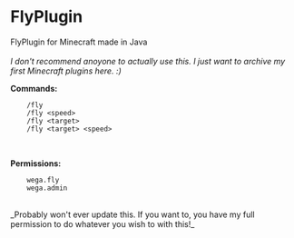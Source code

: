 # FlyPlugin
FlyPlugin for Minecraft made in Java
<br/>
<br/>
_I don't recommend anoyone to actually use this. I just want to archive my first Minecraft plugins here. :)_
<br/>

**Commands:**
```
    /fly
    /fly <speed>
    /fly <target>
    /fly <target> <speed>
```
<br/>

**Permissions:**
```
    wega.fly
    wega.admin
```

<br/>
_Probably won't ever update this. If you want to, you have my full permission to do whatever you wish to with this!_
<br/>
